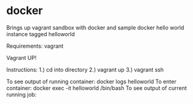 # docker
Brings up vagrant sandbox with docker and sample docker hello world instance tagged helloworld

Requirements: vagrant

Vagrant UP!

Instructions:
1.) cd into directory
2.) vagrant up
3.) vagrant ssh

To see output of running container:
docker logs helloworld
To enter container:
docker exec -it helloworld /bin/bash
To see output of current running job:
